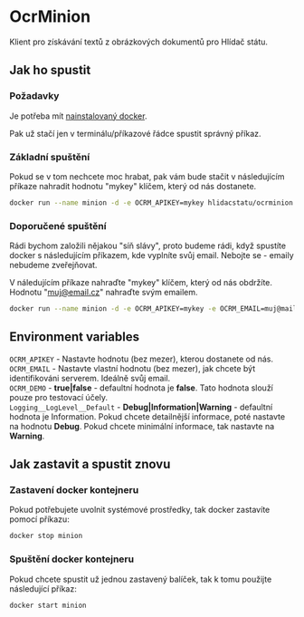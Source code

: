 # OcrMinion

Klient pro získávání textů z obrázkových dokumentů pro Hlídač státu.

## Jak ho spustit

### Požadavky

Je potřeba mít [nainstalovaný docker](https://docs.docker.com/install/).

Pak už stačí jen v terminálu/příkazové řádce spustit správný příkaz.

### Základní spuštění

Pokud se v tom nechcete moc hrabat, pak vám bude stačit v následujícím příkaze nahradit hodnotu "mykey" klíčem, který od nás dostanete.

```  sh
docker run --name minion -d -e OCRM_APIKEY=mykey hlidacstatu/ocrminion:latest
```

### Doporučené spuštění

Rádi bychom založili nějakou "síň slávy", proto budeme rádi, když spustíte docker s následujícím příkazem, kde vyplníte svůj email. Nebojte se - emaily nebudeme zveřejňovat.  

V náledujícím příkaze nahraďte "mykey" klíčem, který od nás obdržíte. Hodnotu "muj@email.cz" nahraďte svým emailem.

```  sh
docker run --name minion -d -e OCRM_APIKEY=mykey -e OCRM_EMAIL=muj@mail.cz hlidacstatu/ocrminion:latest
```

## Environment variables

`OCRM_APIKEY` - Nastavte hodnotu (bez mezer), kterou dostanete od nás.  
`OCRM_EMAIL` - Nastavte vlastní hodnotu (bez mezer), jak chcete být identifikováni serverem. Ideálně svůj email.  
`OCRM_DEMO` - **true|false** - defaultní hodnota je **false**. Tato hodnota slouží pouze pro testovací účely.  
`Logging__LogLevel__Default` - **Debug|Information|Warning** - defaultní hodnota je Information. Pokud chcete detailnější informace, poté nastavte na hodnotu **Debug**. Pokud chcete minimální informace, tak nastavte na **Warning**.  

## Jak zastavit a spustit znovu

### Zastavení docker kontejneru

Pokud potřebujete uvolnit systémové prostředky, tak docker zastavíte pomocí příkazu:  

``` sh
docker stop minion
```  

### Spuštění docker kontejneru

Pokud chcete spustit už jednou zastavený balíček, tak k tomu použijte následující příkaz:  

``` sh
docker start minion
```  
